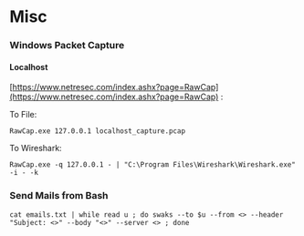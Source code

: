 # Misc

### Windows Packet Capture

#### Localhost

[https://www.netresec.com/index.ashx?page=RawCap](https://www.netresec.com/index.ashx?page=RawCap) :

To File:

```text
RawCap.exe 127.0.0.1 localhost_capture.pcap
```

To Wireshark:

```text
RawCap.exe -q 127.0.0.1 - | "C:\Program Files\Wireshark\Wireshark.exe" -i - -k
```

### Send Mails from Bash

```text
cat emails.txt | while read u ; do swaks --to $u --from <> --header "Subject: <>" --body "<>" --server <> ; done
```

